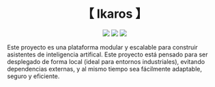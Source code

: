 <div align="center">
    <h1>【 Ikaros 】</h1>
</div>

<div align="center">

![](https://img.shields.io/github/last-commit/P4blo003/Ikaros?style=for-the-badge&color=8ad7eb&logo=git&logoColor=D9E0EE&labelColor=1E202B)
![](https://img.shields.io/github/stars/P4blo003/Ikaros?style=for-the-badge&logo=andela&color=86dbd7&logoColor=D9E0EE&labelColor=1E202B)
![](https://img.shields.io/github/repo-size/P4blo003/Ikaros?color=86dbce&label=SIZE&logo=protondrive&style=for-the-badge&logoColor=D9E0EE&labelColor=1E202B)
</div>

<p align="left">
    Este proyecto es una plataforma modular y escalable para construir asistentes de inteligencia artifical.
    Este proyecto está pensado para ser desplegado de forma local (ideal para entornos industriales), evitando dependencias externas, y al mismo tiempo sea fácilmente adaptable, seguro y eficiente.
</p>